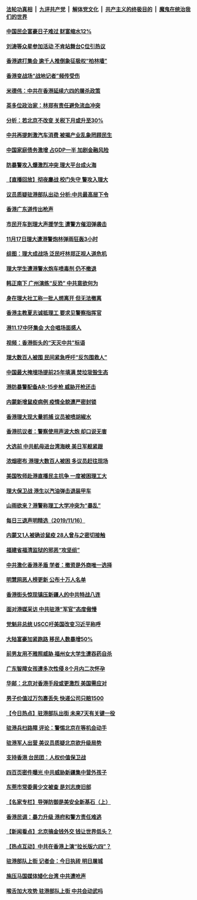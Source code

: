 ####  [法轮功真相](../../../../basic/blob/master/README.md?t=11181126) &nbsp;|&nbsp; [九评共产党](../../../../9ping.md/blob/master/README.md?t=11181126) &nbsp;|&nbsp; [解体党文化](../../../../jtdwh.md/blob/master/README.md?t=11181126)  &nbsp;|&nbsp; [共产主义的终极目的](../../../../gczydzjmd.md/blob/master/README.md?t=11181126) &nbsp;|&nbsp; [魔鬼在统治我们的世界](../../../../mgztzwmdsj.md/blob/master/README.md?t=11181126) 

#### [中国民企富豪日子难过 财富缩水12%](../pages/nsc413/n11656974.md?t=11181126) 

#### [刘涛等众星参加活动 不肯站舞台C位引热议](../pages/nsc413/n11661888.md?t=11181126) 

#### [香港遮打集会 逾千人推倒象征极权“柏林墙”](../pages/nsc413/n11662228.md?t=11181126) 

#### [香港变战场“战地记者”频传受伤](../pages/nsc413/n11662141.md?t=11181126) 

#### [米德伟：中共在香港延续六四的屠杀政策](../pages/nsc413/n11661521.md?t=11181126) 

#### [英多位政治家：林郑有责任避免流血冲突](../pages/nsc413/n11661947.md?t=11181126) 

#### [分析：若北京不改变 关税下月或升至30%](../pages/nsc413/n11661967.md?t=11181126) 

#### [中共再提刺激汽车消费 被揭产业乱象罔顾民生](../pages/nsc413/n11661558.md?t=11181126) 

#### [中国家庭债务激增 占GDP一半 加剧金融风险](../pages/nsc413/n11661843.md?t=11181126) 

#### [防暴警攻入爆激烈冲突 理大平台成火海](../pages/nsc413/n11661987.md?t=11181126) 

#### [【直播回放】彻夜鏖战 校门失守 警攻入理大](../pages/nsc413/n11660454.md?t=11181126) 

#### [议员质疑驻港部队出动 分析:中共最高层下令](../pages/nsc413/n11661681.md?t=11181126) 

#### [香港广东道传出枪声](../pages/nsc413/n11661832.md?t=11181126) 

#### [市民开车到理大声援学生 遭警方催泪弹袭击](../pages/nsc413/n11661743.md?t=11181126) 

#### [11月17日理大遭港警炮林弹雨狂轰3小时](../pages/nsc413/n11661662.md?t=11181126) 

#### [组图：理大成战场 泛民吁林郑正视人道危机](../pages/nsc413/n11661636.md?t=11181126) 

#### [理大学生遭港警水炮车喷毒剂 仍不撤退](../pages/nsc413/n11661604.md?t=11181126) 

#### [韩正南下 广州演练“反恐” 中共意欲何为](../pages/nsc413/n11661372.md?t=11181126) 

#### [身在理大社工称一批人想离开 但无法撤离](../pages/nsc413/n11661564.md?t=11181126) 

#### [香港主教夏志诚抵理工 要求见警察指挥官](../pages/nsc413/n11661610.md?t=11181126) 

#### [港11.17中环集会 大合唱场面感人](../pages/nsc413/n11661538.md?t=11181126) 

#### [视频：香港街头的“天灭中共”标语](../pages/nsc413/n11661484.md?t=11181126) 

#### [理大数百人被围 民间紧急呼吁“反包围救人”](../pages/nsc413/n11661441.md?t=11181126) 

#### [中国最大掩埋场提前25年填满 焚垃圾毁生态](../pages/nsc413/n11661453.md?t=11181126) 

#### [港防暴警配备AR-15步枪 威胁开枪还击](../pages/nsc413/n11661533.md?t=11181126) 

#### [内蒙新增鼠疫病例 疫情全貌遭严密封锁](../pages/nsc413/n11661503.md?t=11181126) 

#### [香港理大现大量抓捕 议员被喷胡椒水](../pages/nsc413/n11661442.md?t=11181126) 

#### [香港抗议者：警察使用声波大炮 却口说无害](../pages/nsc413/n11661392.md?t=11181126) 

#### [大选前 中共航母进台湾海峡 美日军舰紧跟](../pages/nsc413/n11661342.md?t=11181126) 

#### [浓烟密布 港理大数百人被困 多议员赶往现场](../pages/nsc413/n11661375.md?t=11181126) 

#### [美国牧师赴港直播民主抗争 一度被困理工大](../pages/nsc413/n11661351.md?t=11181126) 

#### [理大保卫战 港生以汽油弹击退装甲车](../pages/nsc413/n11661322.md?t=11181126) 

#### [山雨欲来？港警称理工大学冲突为“暴乱”](../pages/nsc413/n11661300.md?t=11181126) 


#### [每日三退声明精选（2019/11/16）](../pages/nsc413/n11661177.md?t=11181126) 

#### [内蒙又1人被确诊鼠疫 28人曾与之密切接触](../pages/nsc413/n11661086.md?t=11181126) 

#### [福建省福清监狱的邪恶“攻坚组”](../pages/nsc413/n11658507.md?t=11181126) 

#### [中共激化香港矛盾 学者：撤资是外商唯一选择](../pages/nsc413/n11661094.md?t=11181126) 

#### [明慧网恶人榜更新 公布十万人名单](../pages/nsc413/n11660745.md?t=11181126) 

#### [香港街头惊现镇压新疆人的中共特战八连](../pages/nsc413/n11661024.md?t=11181126) 

#### [面对港媒采访 中共驻港“军官”态度傲慢](../pages/nsc413/n11661011.md?t=11181126) 

#### [党魁非总统 USCC吁美国改变习近平称呼](../pages/nsc413/n11660972.md?t=11181126) 

#### [大陆富豪加紧跑路 移民人数暴增50%](../pages/nsc413/n11660699.md?t=11181126) 

#### [前男友用不雅照威胁 福州女大学生遭吞药自杀](../pages/nsc413/n11660831.md?t=11181126) 

#### [广东智障女孩遭多次性侵 8个月内二次怀孕](../pages/nsc413/n11660778.md?t=11181126) 

#### [华邮：北京对香港手段或更激烈 美国需应对](../pages/nsc413/n11660678.md?t=11181126) 

#### [男子价值过万包裹丢失 快递公司只赔1500](../pages/nsc413/n11660719.md?t=11181126) 

#### [【今日热点】驻港部队出街 未来7天有关键一役](../pages/nsc413/n11660451.md?t=11181126) 

#### [驻港兵扫路障 评论：警惕北京在等机会动手](../pages/nsc413/n11660433.md?t=11181126) 

#### [驻港军人出营 美议员质疑北京欲升级局势](../pages/nsc413/n11660365.md?t=11181126) 

#### [支持香港 台民团：人权价值保卫战](../pages/nsc413/n11658328.md?t=11181126) 

#### [四百页密件曝光 中共威胁新疆集中营外孩子](../pages/nsc413/n11660370.md?t=11181126) 

#### [东莞市常委黄少文被查 是刘志庚旧部](../pages/nsc413/n11660432.md?t=11181126) 

#### [【名家专栏】导弹防御是美安全新基石（上）](../pages/nsc413/n11659394.md?t=11181126) 

#### [香港民调：暴力升级 港府和警方责任难逃](../pages/nsc413/n11660431.md?t=11181126) 

#### [【新闻看点】北京搞金钱外交 钱让世界低头？](../pages/nsc413/n11660328.md?t=11181126) 

#### [【热点互动】中共在香港上演“拉长版六四”？](../pages/nsc413/n11660291.md?t=11181126) 

#### [驻港部队上街 记者会：今日执砖 明日屠城](../pages/nsc413/n11660262.md?t=11181126) 

#### [施压马国媒体矮化台湾 中共遭呛声](../pages/nsc413/n11660275.md?t=11181126) 

#### [喉舌加大攻势 驻港部队上街 中共会动武吗](../pages/nsc413/n11660213.md?t=11181126) 

